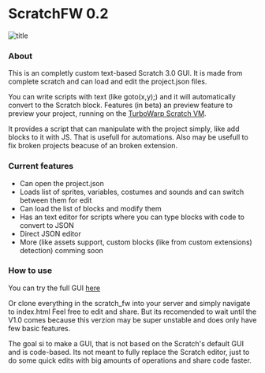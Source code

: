 # ScratchFW 0.2
![title](http://lstv.ml/cdn/dock/uploads/KBj0Gzz1Aesfw_b.png)
### About
This is an completly custom text-based Scratch 3.0 GUI.
It is made from complete scratch and can load and edit the project.json files.

You can write scripts with text (like goto(x,y);) and it will automatically convert to the Scratch block.
Features (in beta) an preview feature to preview your project, running on the [TurboWarp Scratch VM](https://github.com/TurboWarp/scratch-vm).

It provides a script that can manipulate with the project simply, like add blocks to it with JS.
That is usefull for automations. Also may be usefull to fix broken projects beacuse of an broken extension.

### Current features
- Can open the project.json
- Loads list of sprites, variables, costumes and sounds and can switch between them for edit
- Can load the list of blocks and modify them
- Has an text editor for scripts where you can type blocks with code to convert to JSON
- Direct JSON editor
- More (like assets support, custom blocks (like from custom extensions) detection) comming soon

### How to use
You can try the full GUI [here](http://lstv.ml/experiments/scratch_fw/s3tb.html)

Or clone everything in the scratch_fw into your server and simply navigate to index.html
Feel free to edit and share. But its recomended to wait until the V1.0 comes because this verzion may be super unstable and does only have few basic features.

The goal si to make a GUI, that is not based on the Scratch's default GUI and is code-based.
Its not meant to fully replace the Scratch editor, just to do some quick edits with big amounts of operations and share code faster.
